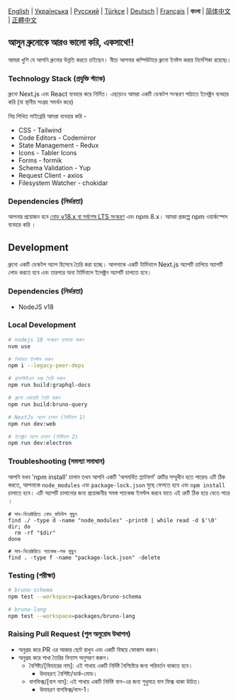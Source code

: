 [English](/contributing.md) | [Українська](/contributing_ua.md) | [Русский](/contributing_ru.md) | [Türkçe](/contributing_tr.md) | [Deutsch](docs/contributing/contributing_de.md) | [Français](/contributing_fr.md) | **বাংলা** | [简体中文](docs/contributing/contributing_cn.md) | [正體中文](docs/contributing/contributing_zhtw.md)

## আসুন ব্রুনোকে আরও ভালো করি, একসাথে!!

আমরা খুশি যে আপনি ব্রুনোর উন্নতি করতে চাইছেন। নীচে আপনার কম্পিউটারে ব্রুনো ইনষ্টল করার নির্দেশিকা রয়েছে৷।

### Technology Stack (প্রযুক্তি স্ট্যাক)

ব্রুনো Next.js এবং React ব্যবহার করে নির্মিত। এছাড়াও আমরা একটি ডেস্কটপ সংস্করণ পাঠাতে ইলেক্ট্রন ব্যবহার করি (যা স্থানীয় সংগ্রহ সমর্থন করে)

নিম্ন লিখিত লাইব্রেরি আমরা ব্যবহার করি -

- CSS - Tailwind
- Code Editors - Codemirror
- State Management - Redux
- Icons - Tabler Icons
- Forms - formik
- Schema Validation - Yup
- Request Client - axios
- Filesystem Watcher - chokidar

### Dependencies (নির্ভরতা)

আপনার প্রয়োজন হবে [নোড v18.x বা সর্বশেষ LTS সংস্করণ](https://nodejs.org/en/) এবং npm 8.x। আমরা প্রকল্পে npm ওয়ার্কস্পেস ব্যবহার করি ।

## Development

ব্রুনো একটি ডেস্কটপ অ্যাপ হিসেবে তৈরি করা হচ্ছে। আপনাকে একটি টার্মিনালে Next.js অ্যাপটি চালিয়ে অ্যাপটি লোড করতে হবে এবং তারপরে অন্য টার্মিনালে ইলেক্ট্রন অ্যাপটি চালাতে হবে।

### Dependencies (নির্ভরতা)

- NodeJS v18

### Local Development

```bash
# nodejs 18 সংস্করণ ব্যবহার করুন
nvm use

# নির্ভরতা ইনস্টল করুন
npm i --legacy-peer-deps

# গ্রাফকিউএল ডক্স তৈরি করুন
npm run build:graphql-docs

# ব্রুনো কোয়েরি তৈরি করুন
npm run build:bruno-query

# NextJs অ্যাপ চালান (টার্মিনাল 1)
npm run dev:web

# ইলেক্ট্রন অ্যাপ চালান (টার্মিনাল 2)
npm run dev:electron
```

### Troubleshooting (সমস্যা সমাধান)

আপনি যখন 'npm install' চালান তখন আপনি একটি 'অসমর্থিত প্ল্যাটফর্ম' ত্রুটির সম্মুখীন হতে পারেন৷ এটি ঠিক করতে, আপনাকে `node_modules` এবং `package-lock.json` মুছে ফেলতে হবে এবং `npm install` চালাতে হবে। এটি অ্যাপটি চালানোর জন্য প্রয়োজনীয় সমস্ত প্যাকেজ ইনস্টল করবে যাতে এই ত্রুটি ঠিক হয়ে যেতে পারে ।

```shell
# সাব-ডিরেক্টরিতে নোড_মডিউল মুছুন
find ./ -type d -name "node_modules" -print0 | while read -d $'\0' dir; do
  rm -rf "$dir"
done

# সাব-ডিরেক্টরিতে প্যাকেজ-লক মুছুন
find . -type f -name "package-lock.json" -delete
```

### Testing (পরীক্ষা)

```bash
# bruno-schema
npm test --workspace=packages/bruno-schema

# bruno-lang
npm test --workspace=packages/bruno-lang
```

### Raising Pull Request (পুল অনুরোধ উত্থাপন)

- অনুগ্রহ করে PR এর আকার ছোট রাখুন এবং একটি বিষয়ে ফোকাস করুন।
- অনুগ্রহ করে শাখা তৈরির বিন্যাস অনুসরণ করুন।
  - বৈশিষ্ট্য/[ফিচারের নাম]: এই শাখায় একটি নির্দিষ্ট বৈশিষ্ট্যের জন্য পরিবর্তন থাকতে হবে।
    - উদাহরণ: বৈশিষ্ট্য/ডার্ক-মোড।
  - বাগফিক্স/[বাগ নাম]: এই শাখায় একটি নির্দিষ্ট বাগ-এর জন্য শুধুমাত্র বাগ ফিক্স থাকা উচিত।
    - উদাহরণ বাগফিক্স/বাগ-1।
